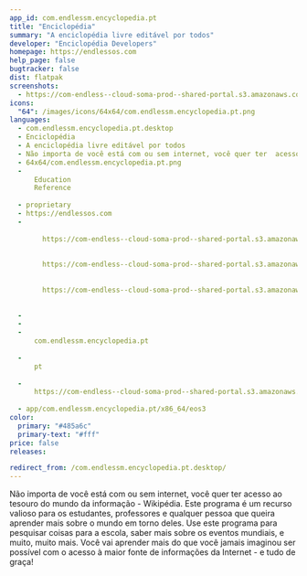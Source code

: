 ```yaml
---
app_id: com.endlessm.encyclopedia.pt
title: "Enciclopédia"
summary: "A enciclopédia livre editável por todos"
developer: "Enciclopédia Developers"
homepage: https://endlessos.com
help_page: false
bugtracker: false
dist: flatpak
screenshots:
  - https://com-endless--cloud-soma-prod--shared-portal.s3.amazonaws.com/apps.336.screenshots.41402e3a-3f4e-4371-9192-b89bc52d0439_201904031848891313.png
icons:
  "64": /images/icons/64x64/com.endlessm.encyclopedia.pt.png
languages:
  - com.endlessm.encyclopedia.pt.desktop
  - Enciclopédia
  - A enciclopédia livre editável por todos
  - Não importa de você está com ou sem internet, você quer ter  acesso ao tesouro do mundo da informação - Wikipédia. Este programa é um recurso valioso para os estudantes, professores e qualquer pessoa que queira aprender mais sobre o mundo em torno deles. Use este programa para pesquisar coisas para a escola, saber mais sobre os eventos mundiais, e muito, muito mais. Você vai aprender mais do que você jamais imaginou ser possível com o acesso à maior fonte de informações da Internet - e tudo de graça!
  - 64x64/com.endlessm.encyclopedia.pt.png
  - 
      Education
      Reference
    
  - proprietary
  - https://endlessos.com
  - 
      
        https://com-endless--cloud-soma-prod--shared-portal.s3.amazonaws.com/apps.336.screenshots.41402e3a-3f4e-4371-9192-b89bc52d0439_201904031848891313.png
      
      
        https://com-endless--cloud-soma-prod--shared-portal.s3.amazonaws.com/apps.336.screenshots.3f3b3dd3-bc7d-4bb6-a521-137c95e2b78f_201904031848891313.png
      
      
        https://com-endless--cloud-soma-prod--shared-portal.s3.amazonaws.com/apps.336.screenshots.607875fc-6566-4924-a1ee-61fe474961ab_201904031848891313.png
      
    
  - 
  - 
  - 
      com.endlessm.encyclopedia.pt
    
  - 
      pt
    
  - 
      https://com-endless--cloud-soma-prod--shared-portal.s3.amazonaws.com/app.1871.appCenterThumbnail.daa09f2b-5d47-4aaf-8768-ac233d7199a4_20190403184814088.jpg
    
  - app/com.endlessm.encyclopedia.pt/x86_64/eos3
color:
  primary: "#485a6c"
  primary-text: "#fff"
price: false
releases:

redirect_from: /com.endlessm.encyclopedia.pt.desktop/
---
```


<p>Não importa de você está com ou sem internet, você quer ter  acesso ao tesouro do mundo da informação - Wikipédia. Este programa é um recurso valioso para os estudantes, professores e qualquer pessoa que queira aprender mais sobre o mundo em torno deles. Use este programa para pesquisar coisas para a escola, saber mais sobre os eventos mundiais, e muito, muito mais. Você vai aprender mais do que você jamais imaginou ser possível com o acesso à maior fonte de informações da Internet - e tudo de graça!</p>